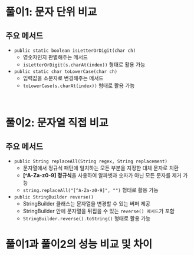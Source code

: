 # 풀이1: 문자 단위 비교
## 주요 메서드
- `public static boolean isLetterOrDigit(char ch)`
  - 영숫자인지 판별해주는 메서드
  - `isLetterOrDigit(s.charAt(index))` 형태로 활용 가능
- `public static char toLowerCase(char ch)`
  - 입력값을 소문자로 변경해주는 메서드
  - `toLowerCase(s.charAt(index))` 형태로 활용 가능
<br/>

# 풀이2: 문자열 직접 비교
## 주요 메서드
- `public String replaceAll(String regex, String replacement)`
  - 문자열에서 정규식 패턴에 일치하는 모든 부분을 지정한 대체 문자로 치환
  - **[^A-Za-z0-9] 정규식**을 사용하여 알파벳과 숫자가 아닌 모든 문자를 제거 가능
  - `string.replaceAll("[^A-Za-z0-9]", "")` 형태로 활용 가능
- `public StringBuilder reverse()`
  - StringBuilder 클래스는 문자열을 변경할 수 있는 버퍼 제공
  - StringBuilder 안에 문자열을 뒤집을 수 있는 `reverse() 메서드`가 포함
  - `StringBuilder.reverse().toString()` 형태로 활용 가능

# 풀이1과 풀이2의 성능 비교 및 차이

